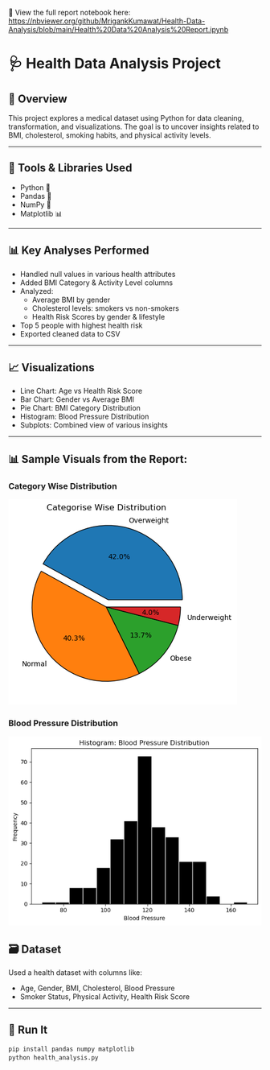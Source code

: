 🔗 View the full report notebook here: https://nbviewer.org/github/MrigankKumawat/Health-Data-Analysis/blob/main/Health%20Data%20Analysis%20Report.ipynb

# 🩺 Health Data Analysis Project

## 📌 Overview
This project explores a medical dataset using Python for data cleaning, transformation, and visualizations. The goal is to uncover insights related to BMI, cholesterol, smoking habits, and physical activity levels.

---

## 🧰 Tools & Libraries Used
- Python 🐍
- Pandas 🐼
- NumPy 🔢
- Matplotlib 📊

---

## 📊 Key Analyses Performed
- Handled null values in various health attributes
- Added BMI Category & Activity Level columns
- Analyzed:
  - Average BMI by gender
  - Cholesterol levels: smokers vs non-smokers
  - Health Risk Scores by gender & lifestyle
- Top 5 people with highest health risk
- Exported cleaned data to CSV

---

## 📈 Visualizations
- Line Chart: Age vs Health Risk Score
- Bar Chart: Gender vs Average BMI
- Pie Chart: BMI Category Distribution
- Histogram: Blood Pressure Distribution
- Subplots: Combined view of various insights

---

## 📊 Sample Visuals from the Report:
### Category Wise Distribution
![Category Pie Chart](images/category-wise-distribution.png)

### Blood Pressure Distribution
![Blood Pressure Histogram Chart](images/blood-pressure-distribution.png)

## 🗃️ Dataset
Used a health dataset with columns like:
- Age, Gender, BMI, Cholesterol, Blood Pressure
- Smoker Status, Physical Activity, Health Risk Score

---

## 🚀 Run It
```bash
pip install pandas numpy matplotlib
python health_analysis.py
